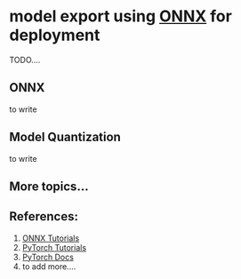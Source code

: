 # model export using [ONNX](https://github.com/onnx/onnx) for deployment
TODO....

## ONNX

to write

## Model Quantization

to write

## More topics...


## References:
1. [ONNX Tutorials](https://github.com/onnx/tutorials)
2. [PyTorch Tutorials](https://pytorch.org/tutorials/advanced/super_resolution_with_onnxruntime.html)
3. [PyTorch Docs](https://pytorch.org/docs/stable/onnx.html)
4. to add more....
